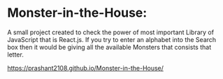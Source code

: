 # Monster-in-the-House:
A small project created to check the power of most important Library of JavaScript that is React.js. If you try to enter an alphabet into the Search box then it would be giving all the available Monsters that consists that letter. 

https://prashant2108.github.io/Monster-in-the-House/
